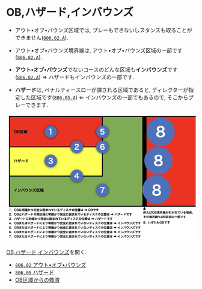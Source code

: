 # OB,ハザード,インバウンズ

* アウト•オブ•バウンズ区域では,
プレーもできないしスタンスも取ることができません([`806.02.A`](80602)). 

* アウト•オブ•バウンズ境界線は, アウト•オブ•バウンズ区域の一部です([`806.02.A`](80602)).

* **アウト•オブ•バウンズ**でないコースのどんな区域も**インバウンズ**です([`806.02.A`](80602))
&rArr; ハザードもインバウンズの一部です.

* **ハザード**は, ペナルティースローが課される区域であると,
ディレクターが指定した区域です([`806.05.A`](80605))
&lArr; インバウンズの一部でもあるので,
そこからプレーできます.

![OB,ハザード,インバウンズ](assets/img/ob-hazard-inbounds.png)

[OB,ハザード,インバウンズ](https://jpdga-shizuoka.github.io/rules/assets/img/ob-hazard-inbounds.png)を開く.

* [`806.02` アウト•オブ•バウンズ](80602)
* [`806.05` ハザード](80605)
* [OB区域からの救済](relief-from-ob)
